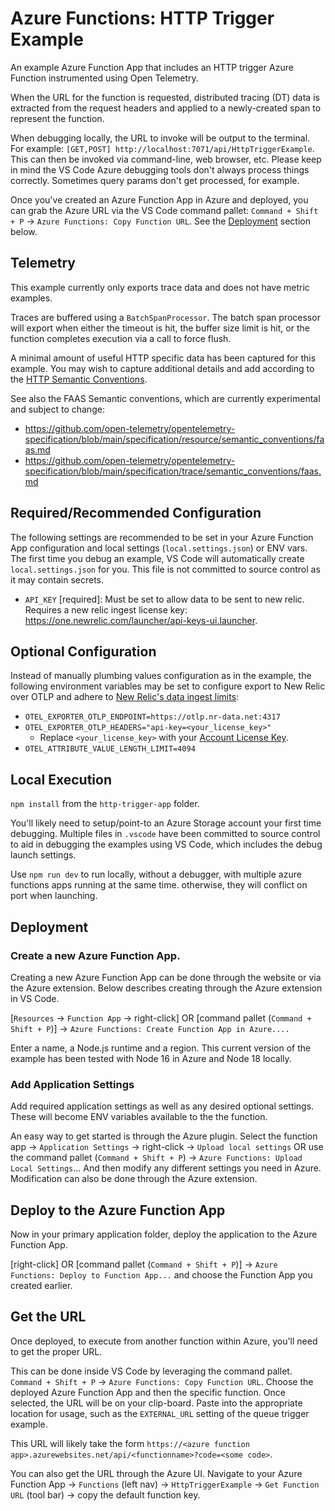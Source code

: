 # Azure Functions: HTTP Trigger Example

An example Azure Function App that includes an HTTP trigger Azure Function instrumented using Open Telemetry.

When the URL for the function is requested, distributed tracing (DT) data is extracted from the request headers and applied to a newly-created span to represent the function.

When debugging locally, the URL to invoke will be output to the terminal. For example: `[GET,POST] http://localhost:7071/api/HttpTriggerExample`. This can then be invoked via command-line, web browser, etc. Please keep in mind the VS Code Azure debugging tools don't always process things correctly. Sometimes query params don't get processed, for example.

Once you've created an Azure Function App in Azure and deployed, you can grab the Azure URL via the VS Code command pallet: `Command + Shift + P` -> `Azure Functions: Copy Function URL`. See the [Deployment](#deployment) section below.

## Telemetry

This example currently only exports trace data and does not have metric examples.

Traces are buffered using a `BatchSpanProcessor`. The batch span processor will export when either the timeout is hit, the buffer size limit is hit, or the function completes execution via a call to force flush.

A minimal amount of useful HTTP specific data has been captured for this example. You may wish to capture additional details and add according to the [HTTP Semantic Conventions](https://github.com/open-telemetry/opentelemetry-specification/blob/main/specification/trace/semantic_conventions/http.md).

See also the FAAS Semantic conventions, which are currently experimental and subject to change:
* https://github.com/open-telemetry/opentelemetry-specification/blob/main/specification/resource/semantic_conventions/faas.md
* https://github.com/open-telemetry/opentelemetry-specification/blob/main/specification/trace/semantic_conventions/faas.md

## Required/Recommended Configuration

The following settings are recommended to be set in your Azure Function App configuration and local settings (`local.settings.json`) or ENV vars. The first time you debug an example, VS Code will automatically create `local.settings.json` for you. This file is not committed to source control as it may contain secrets.

* `API_KEY` [required]: Must be set to allow data to be sent to new relic. Requires a new relic ingest license key: https://one.newrelic.com/launcher/api-keys-ui.launcher.

## Optional Configuration

Instead of manually plumbing values configuration as in the example, the following environment variables may be set to configure export to New Relic over OTLP and adhere to [New Relic's data ingest limits](https://docs.newrelic.com/docs/data-apis/manage-data/view-system-limits/#all_products):

* `OTEL_EXPORTER_OTLP_ENDPOINT=https://otlp.nr-data.net:4317`
* `OTEL_EXPORTER_OTLP_HEADERS="api-key=<your_license_key>"`
  * Replace `<your_license_key>` with your
    [Account License Key](https://one.newrelic.com/launcher/api-keys-ui.launcher).
* `OTEL_ATTRIBUTE_VALUE_LENGTH_LIMIT=4094`

## Local Execution

`npm install` from the `http-trigger-app` folder.

You'll likely need to setup/point-to an Azure Storage account your first time debugging. Multiple files in `.vscode` have been committed to source control to aid in debugging the examples using VS Code, which includes the debug launch settings.

Use `npm run dev` to run locally, without a debugger, with multiple azure functions apps running at the same time. otherwise, they will conflict on port when launching.

## Deployment

### Create a new Azure Function App.

Creating a new Azure Function App can be done through the website or via the Azure extension. Below describes creating through the Azure extension in VS Code.

[`Resources` -> `Function App` -> right-click] OR [command pallet (`Command + Shift + P`)] -> `Azure Functions: Create Function App in Azure....`

Enter a name, a Node.js runtime and a region. This current version of the example has been tested with Node 16 in Azure and Node 18 locally.

### Add Application Settings

Add required application settings as well as any desired optional settings. These will become ENV variables available to the the function.

An easy way to get started is through the Azure plugin. Select the function app -> `Application Settings` -> right-click -> `Upload local settings` OR use the command pallet (`Command + Shift + P`) -> `Azure Functions: Upload Local Settings`... And then modify any different settings you need in Azure. Modification can also be done through the Azure extension.

## Deploy to the Azure Function App

Now in your primary application folder, deploy the application to the Azure Function App.

[right-click] OR [command pallet (`Command + Shift + P`)] -> `Azure Functions: Deploy to Function App...` and choose the Function App you created earlier.

## Get the URL

Once deployed, to execute from another function within Azure, you'll need to get the proper URL.

This can be done inside VS Code by leveraging the command pallet. `Command + Shift + P` -> `Azure Functions: Copy Function URL`. Choose the deployed Azure Function App and then the specific function. Once selected, the URL will be on your clip-board. Paste into the appropriate location for usage, such as the `EXTERNAL_URL` setting of the queue trigger example.

This URL will likely take the form `https://<azure function app>.azurewebsites.net/api/<functionname>?code=<some code>`.

You can also get the URL through the Azure UI. Navigate to your Azure Function App -> `Functions` (left nav) -> `HttpTriggerExample` -> `Get Function URL` (tool bar) -> copy the default function key.
